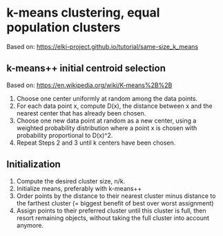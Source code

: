 # k-means clustering, equal population clusters

Based on: https://elki-project.github.io/tutorial/same-size_k_means

## k-means++ initial centroid selection

Based on: https://en.wikipedia.org/wiki/K-means%2B%2B

1. Choose one center uniformly at random among the data points.
2. For each data point x, compute D(x), the distance between x and the nearest
center that has already been chosen.
3. Choose one new data point at random as a new center, using a weighted
probability distribution where a point x is chosen with probability proportional to D(x)^2.
4. Repeat Steps 2 and 3 until k centers have been chosen.

## Initialization


1. Compute the desired cluster size, n/k.
2. Initialize means, preferably with k-means++
3. Order points by the distance to their nearest cluster minus distance to the
farthest cluster (= biggest benefit of best over worst assignment)
4. Assign points to their preferred cluster until this cluster is full, then
resort remaining objects, without taking the full cluster into account anymore.


